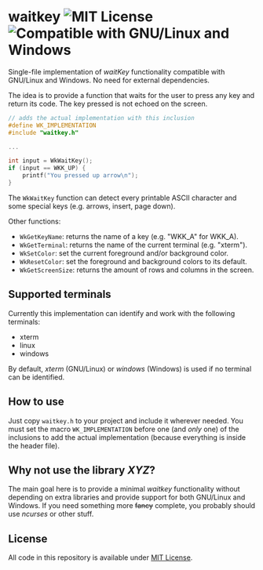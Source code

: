 # waitkey  ![MIT License](https://img.shields.io/github/license/mashape/apistatus.svg) ![Compatible with GNU/Linux and Windows](https://img.shields.io/badge/compatible-gnu/linux%20%7C%20windows-lightgray.svg)


Single-file implementation of *waitKey* functionality compatible with GNU/Linux and Windows. No need for external dependencies.

The idea is to provide a function that waits for the user to press any key and return its code. The key pressed is not echoed on the screen.

```c
// adds the actual implementation with this inclusion
#define WK_IMPLEMENTATION
#include "waitkey.h"

...

int input = WkWaitKey();
if (input == WKK_UP) {
    printf("You pressed up arrow\n");
}
```

The `WkWaitKey` function can detect every printable ASCII character and some special keys (e.g. arrows, insert, page down).

Other functions:

* `WkGetKeyName`: returns the name of a key (e.g. "WKK_A" for WKK_A).
* `WkGetTerminal`: returns the name of the current terminal (e.g. "xterm").
* `WkSetColor`: set the current foreground and/or background color.
* `WkResetColor`: set the foreground and background colors to its default.
* `WkGetScreenSize`: returns the amount of rows and columns in the screen.

## Supported terminals

Currently this implementation can identify and work with the following terminals:

* xterm
* linux
* windows

By default, *xterm* (GNU/Linux) or *windows* (Windows) is used if no terminal can be identified.

## How to use

Just copy `waitkey.h` to your project and include it wherever needed. You must set the macro `WK_IMPLEMENTATION` before one (and *only* one) of the inclusions to add the actual implementation (because everything is inside the header file).

## Why not use the library *XYZ*?

The main goal here is to provide a minimal *waitkey* functionality without depending on extra libraries and provide support for both GNU/Linux and Windows. If you need something more ~~fancy~~ complete, you probably should use *ncurses* or other stuff.

## License

All code in this repository is available under [MIT License](https://opensource.org/licenses/MIT).